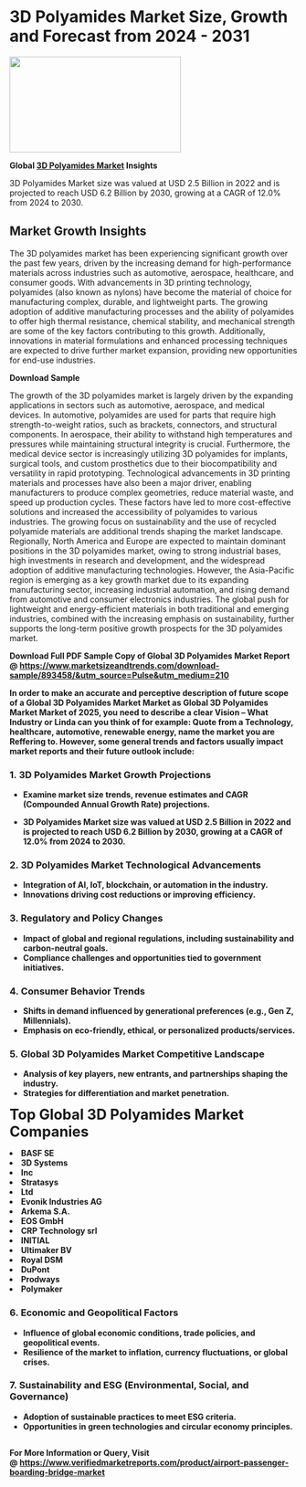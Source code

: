 <H1>3D Polyamides Market Size, Growth and Forecast from 2024 - 2031</H1><img class="aligncenter size-medium wp-image-584254" src="https://thirdeyenews.in/wp-content/uploads/2024/09/Global-Market-Research-300x168.jpeg" alt="" width="300" height="168" /><p><strong>Global&nbsp;<a href="https://www.marketsizeandtrends.com/download-sample/893458/&amp;utm_source=Pulse&amp;utm_medium=210">3D Polyamides Market</a> Insights</strong></p><p>3D Polyamides Market size was valued at USD 2.5 Billion in 2022 and is projected to reach USD 6.2 Billion by 2030, growing at a CAGR of 12.0% from 2024 to 2030.</p><p><h2>Market Growth Insights</h2> <p>The 3D polyamides market has been experiencing significant growth over the past few years, driven by the increasing demand for high-performance materials across industries such as automotive, aerospace, healthcare, and consumer goods. With advancements in 3D printing technology, polyamides (also known as nylons) have become the material of choice for manufacturing complex, durable, and lightweight parts. The growing adoption of additive manufacturing processes and the ability of polyamides to offer high thermal resistance, chemical stability, and mechanical strength are some of the key factors contributing to this growth. Additionally, innovations in material formulations and enhanced processing techniques are expected to drive further market expansion, providing new opportunities for end-use industries.</p> <p><strong>Download Sample</strong></p> <p>The growth of the 3D polyamides market is largely driven by the expanding applications in sectors such as automotive, aerospace, and medical devices. In automotive, polyamides are used for parts that require high strength-to-weight ratios, such as brackets, connectors, and structural components. In aerospace, their ability to withstand high temperatures and pressures while maintaining structural integrity is crucial. Furthermore, the medical device sector is increasingly utilizing 3D polyamides for implants, surgical tools, and custom prosthetics due to their biocompatibility and versatility in rapid prototyping. Technological advancements in 3D printing materials and processes have also been a major driver, enabling manufacturers to produce complex geometries, reduce material waste, and speed up production cycles. These factors have led to more cost-effective solutions and increased the accessibility of polyamides to various industries. The growing focus on sustainability and the use of recycled polyamide materials are additional trends shaping the market landscape. Regionally, North America and Europe are expected to maintain dominant positions in the 3D polyamides market, owing to strong industrial bases, high investments in research and development, and the widespread adoption of additive manufacturing technologies. However, the Asia-Pacific region is emerging as a key growth market due to its expanding manufacturing sector, increasing industrial automation, and rising demand from automotive and consumer electronics industries. The global push for lightweight and energy-efficient materials in both traditional and emerging industries, combined with the increasing emphasis on sustainability, further supports the long-term positive growth prospects for the 3D polyamides market.</p> <p><strong></p><p><span class=""><strong>Download Full PDF Sample Copy of Global 3D Polyamides Market Report</strong> @ <a href="https://www.marketsizeandtrends.com/download-sample/893458/&amp;utm_source=Pulse&amp;utm_medium=210" target="_blank">https://www.marketsizeandtrends.com/download-sample/893458/&amp;utm_source=Pulse&amp;utm_medium=210</a></span></p><p>In order to make an accurate and perceptive description of future scope of a Global&nbsp;3D Polyamides Market Market as Global&nbsp;3D Polyamides Market Market of 2025, you need to describe a clear Vision &ndash; What Industry or Linda can you think of for example: Quote from a Technology, healthcare, automotive, renewable energy, name the market you are Reffering to. However, some general trends and factors usually impact market reports and their future outlook include:</p><h3>1.&nbsp;<strong>3D Polyamides Market Growth Projections</strong></h3><ul><li>Examine market size trends, revenue estimates and CAGR (Compounded Annual Growth Rate) projections.</li><li><p>3D Polyamides Market size was valued at USD 2.5 Billion in 2022 and is projected to reach USD 6.2 Billion by 2030, growing at a CAGR of 12.0% from 2024 to 2030.</p></li></ul><h3>2.&nbsp;<strong>3D Polyamides Market Technological Advancements</strong></h3><ul><li>Integration of AI, IoT, blockchain, or automation in the industry.</li><li>Innovations driving cost reductions or improving efficiency.</li></ul><h3>3.&nbsp;<strong>Regulatory and Policy Changes</strong></h3><ul><li>Impact of global and regional regulations, including sustainability and carbon-neutral goals.</li><li>Compliance challenges and opportunities tied to government initiatives.</li></ul><h3>4.&nbsp;<strong>Consumer Behavior Trends</strong></h3><ul><li>Shifts in demand influenced by generational preferences (e.g., Gen Z, Millennials).</li><li>Emphasis on eco-friendly, ethical, or personalized products/services.</li></ul><h3>5.&nbsp;<strong>Global 3D Polyamides Market Competitive Landscape</strong></h3><ul><li>Analysis of key players, new entrants, and partnerships shaping the industry.</li><li>Strategies for differentiation and market penetration.</li></ul><p data-pm-slice="1 1 []"><span style="color: inherit; font-family: inherit; font-size: 25px;">Top Global 3D Polyamides Market Companies</span></p><div class="" data-test-id=""><p><li>BASF SE</li><li> 3D Systems</li><li> Inc</li><li> Stratasys</li><li> Ltd</li><li> Evonik Industries AG</li><li> Arkema S.A.</li><li> EOS GmbH</li><li> CRP Technology srl</li><li> INITIAL</li><li> Ultimaker BV</li><li> Royal DSM</li><li> DuPont</li><li> Prodways</li><li> Polymaker</li></p></div><h3>6.&nbsp;<strong>Economic and Geopolitical Factors</strong></h3><ul><li>Influence of global economic conditions, trade policies, and geopolitical events.</li><li>Resilience of the market to inflation, currency fluctuations, or global crises.</li></ul><h3>7.&nbsp;<strong>Sustainability and ESG (Environmental, Social, and Governance)</strong></h3><ul><li>Adoption of sustainable practices to meet ESG criteria.</li><li>Opportunities in green technologies and circular economy principles.</li></ul><h2><strong style="font-size: 14px;">For More Information or Query, Visit @&nbsp;</strong><a style="background-color: #ffffff; font-size: 14px;" href="https://www.marketsizeandtrends.com/report/3d-polyamides-market/" target="_blank">https://www.verifiedmarketreports.com/product/airport-passenger-boarding-bridge-market</a></h2>
